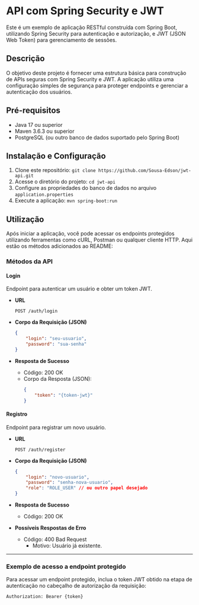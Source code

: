 

# API com Spring Security e JWT

Este é um exemplo de aplicação RESTful construída com Spring Boot, utilizando Spring Security para autenticação e autorização, e JWT (JSON Web Token) para gerenciamento de sessões.

## Descrição

O objetivo deste projeto é fornecer uma estrutura básica para construção de APIs seguras com Spring Security e JWT. A aplicação utiliza uma configuração simples de segurança para proteger endpoints e gerenciar a autenticação dos usuários.

## Pré-requisitos

- Java 17 ou superior
- Maven 3.6.3 ou superior
- PostgreSQL (ou outro banco de dados suportado pelo Spring Boot)

## Instalação e Configuração

1. Clone este repositório: `git clone https://github.com/Sousa-Edson/jwt-api.git`
2. Acesse o diretório do projeto: `cd jwt-api`
3. Configure as propriedades do banco de dados no arquivo `application.properties`
4. Execute a aplicação: `mvn spring-boot:run`

## Utilização

Após iniciar a aplicação, você pode acessar os endpoints protegidos utilizando ferramentas como cURL, Postman ou qualquer cliente HTTP. 
Aqui estão os métodos adicionados ao README:

### Métodos da API

#### Login
Endpoint para autenticar um usuário e obter um token JWT.

- **URL**
  ```
  POST /auth/login
  ```

- **Corpo da Requisição (JSON)**
  ```json
  {
      "login": "seu-usuario",
      "password": "sua-senha"
  }
  ```

- **Resposta de Sucesso**
  - Código: 200 OK
  - Corpo da Resposta (JSON):
    ```json
    {
        "token": "{token-jwt}"
    }
    ```

#### Registro
Endpoint para registrar um novo usuário.

- **URL**
  ```
  POST /auth/register
  ```

- **Corpo da Requisição (JSON)**
  ```json
  {
      "login": "novo-usuario",
      "password": "senha-nova-usuario",
      "role": "ROLE_USER" // ou outro papel desejado
  }
  ```

- **Resposta de Sucesso**
  - Código: 200 OK

- **Possíveis Respostas de Erro**
  - Código: 400 Bad Request
    - Motivo: Usuário já existente.

---

### Exemplo de acesso a endpoint protegido

Para acessar um endpoint protegido, inclua o token JWT obtido na etapa de autenticação no cabeçalho de autorização da requisição:

```
Authorization: Bearer {token}
```


 
